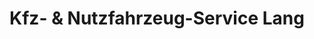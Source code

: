 ---
title: "Kfz- & Nutzfahrzeug-Service Lang"
url: /freyung/kfz-und-nutzfahrzeug-service-lang/
shop: Autowerkstatt
---